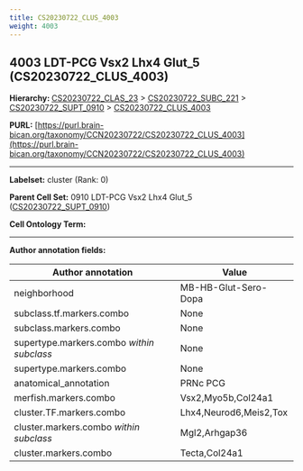 ```yaml
---
title: CS20230722_CLUS_4003
weight: 4003
---
```

## 4003 LDT-PCG Vsx2 Lhx4 Glut_5 (CS20230722_CLUS_4003)
<b>Hierarchy: </b>
[CS20230722_CLAS_23](../CS20230722_CLAS_23) >
[CS20230722_SUBC_221](../CS20230722_SUBC_221) >
[CS20230722_SUPT_0910](../CS20230722_SUPT_0910) >
[CS20230722_CLUS_4003](../CS20230722_CLUS_4003)

**PURL:** [https://purl.brain-bican.org/taxonomy/CCN20230722/CS20230722_CLUS_4003](https://purl.brain-bican.org/taxonomy/CCN20230722/CS20230722_CLUS_4003)

---


**Labelset:** cluster (Rank: 0)

**Parent Cell Set:** 0910 LDT-PCG Vsx2 Lhx4 Glut_5 ([CS20230722_SUPT_0910](../CS20230722_SUPT_0910))



**Cell Ontology Term:** 

[MARKER GENES.]: #


---

[TRANSFERRED ANNOTATIONS.]: #


[AUTHOR ANNOTATION FIELDS.]: #


**Author annotation fields:**

| Author annotation | Value |
|-------------------|-------|
|neighborhood|MB-HB-Glut-Sero-Dopa|
|subclass.tf.markers.combo|None|
|subclass.markers.combo|None|
|supertype.markers.combo _within subclass_|None|
|supertype.markers.combo|None|
|anatomical_annotation|PRNc PCG|
|merfish.markers.combo|Vsx2,Myo5b,Col24a1|
|cluster.TF.markers.combo|Lhx4,Neurod6,Meis2,Tox|
|cluster.markers.combo _within subclass_|Mgl2,Arhgap36|
|cluster.markers.combo|Tecta,Col24a1|
